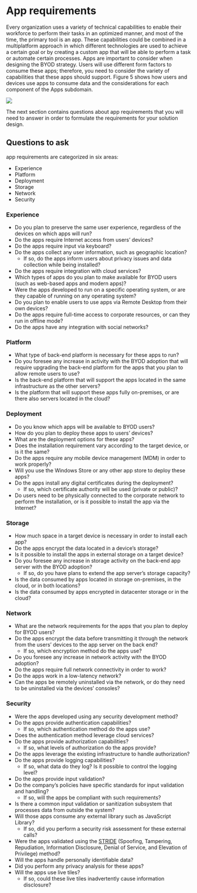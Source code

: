 <properties
   pageTitle="App requirements | BYOD Design Considerations Guide"
   description="Blah"
   services="Enterprise Mobility"
   documentationCenter="na"
   authors="YuriDio"
   manager="swadhwa"
   editor=""/>

<tags
   ms.service="enterprise-mobility"
   ms.devlang="na"
   ms.topic="article"
   ms.tgt_pltfrm="na"
   ms.workload="na"
   ms.date="03/07/2016"
   ms.author="yuridio"/>


# App requirements

Every organization uses a variety of technical capabilities to enable their workforce to perform their tasks in an optimized manner, and most of the time, the primary tool is an app. These capabilities could be combined in a multiplatform approach in which different technologies are used to achieve a certain goal or by creating a custom app that will be able to perform a task or automate certain processes. Apps are important to consider when designing the BYOD strategy. Users will use different form factors to consume these apps; therefore, you need to consider the variety of capabilities that these apps should support. Figure 5 shows how users and devices use apps to consume data and the considerations for each component of the Apps subdomain.

![](../media/BYOD_Figure5.png)

The next section contains questions about app requirements that you will need to answer in order to formulate the requirements for your solution design.

## Questions to ask

app requirements are categorized in six areas:

- Experience
- Platform
- Deployment
- Storage
- Network
- Security


### Experience

- Do you plan to preserve the same user experience, regardless of the devices on which apps will run?
- Do the apps require Internet access from users’ devices?
- Do the apps require input via keyboard?
- Do the apps collect any user information, such as geographic location?
	- If so, do the apps inform users about privacy issues and data collection while being installed?
- Do the apps require integration with cloud services?
- Which types of apps do you plan to make available for BYOD users (such as web-based apps and modern apps)?
- Were the apps developed to run on a specific operating system, or are they capable of running on any operating system?
- Do you plan to enable users to use apps via Remote Desktop from their own devices?
- Do the apps require full-time access to corporate resources, or can they run in offline mode?
- Do the apps have any integration with social networks?


### Platform

- What type of back-end platform is necessary for these apps to run?
- Do you foresee any increase in activity with the BYOD adoption that will require upgrading the back-end platform for the apps that you plan to allow remote users to use?
- Is the back-end platform that will support the apps located in the same infrastructure as the other servers?
- Is the platform that will support these apps fully on-premises, or are there also servers located in the cloud?


### Deployment

- Do you know which apps will be available to BYOD users?
- How do you plan to deploy these apps to users’ devices?
- What are the deployment options for these apps?
- Does the installation requirement vary according to the target device, or is it the same?
- Do the apps require any mobile device management (MDM) in order to work properly?
- Will you use the Windows Store or any other app store to deploy these apps?
- Do the apps install any digital certificates during the deployment?
	- If so, which certificate authority will be used (private or public)?
- Do users need to be physically connected to the corporate network to perform the installation, or is it possible to install the app via the Internet?

### Storage

- How much space in a target device is necessary in order to install each app?
- Do the apps encrypt the data located in a device’s storage?
- Is it possible to install the apps in external storage on a target device?
- Do you foresee any increase in storage activity on the back-end app server with the BYOD adoption?
	- If so, do you have plans to extend the app server’s storage capacity?
- Is the data consumed by apps located in storage on-premises, in the cloud, or in both locations?
- Is the data consumed by apps encrypted in datacenter storage or in the cloud?

### Network

- What are the network requirements for the apps that you plan to deploy for BYOD users?
- Do the apps encrypt the data before transmitting it through the network from the users’ devices to the app server on the back end?
	- If so, which encryption method do the apps use?
- Do you foresee any increase in network activity with the BYOD adoption?
- Do the apps require full network connectivity in order to work?
- Do the apps work in a low-latency network?
- Can the apps be remotely uninstalled via the network, or do they need to be uninstalled via the devices’ consoles?

### Security

- Were the apps developed using any security development method?
- Do the apps provide authentication capabilities?
	- If so, which authentication method do the apps use?
- Does the authentication method leverage cloud services?
- Do the apps provide authorization capabilities?
	- If so, what levels of authorization do the apps provide?
- Do the apps leverage the existing infrastructure to handle authorization?
- Do the apps provide logging capabilities?
	- If so, what data do they log? Is it possible to control the logging level?
- Do the apps provide input validation?
- Do the company’s policies have specific standards for input validation and handling?
	- If so, will the apps be compliant with such requirements?
- Is there a common input validation or sanitization subsystem that processes data from outside the system?
- Will those apps consume any external library such as JavaScript Library?
	- If so, did you perform a security risk assessment for these external calls?
- Were the apps validated using the [STRIDE](https://msdn.microsoft.com/library/ee823878(v=cs.20).aspx) (Spoofing, Tampering, Repudiation, Information Disclosure, Denial of Service, and Elevation of Privilege) method?
- Will the apps handle personally identifiable data?
- Did you perform any privacy analysis for these apps?
- Will the apps use live tiles?
	- If so, could these live tiles inadvertently cause information disclosure?

